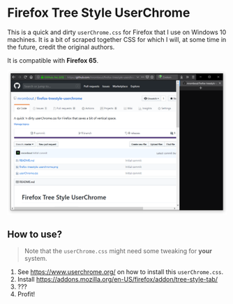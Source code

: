 # Firefox Tree Style UserChrome

This is a quick and dirty `userChrome.css` for Firefox that I use on Windows 10 machines.
It is a bit of scraped together CSS for which I will, at some time in the future, credit the original authors.

It is compatible with **Firefox 65**.

![Screenshot](firefox-treestyle-userchrome.png)

## How to use?

> Note that the `userChrome.css` might need some tweaking for **your** system.

1. See https://www.userchrome.org/ on how to install this `userChrome.css`.
2. Install https://addons.mozilla.org/en-US/firefox/addon/tree-style-tab/
3. ???
4. Profit!